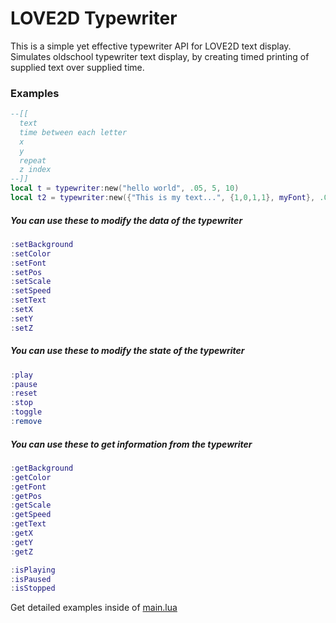 # __LOVE2D Typewriter__
This is a simple yet effective typewriter API for LOVE2D text display.<br>
Simulates oldschool typewriter text display, by creating timed printing of supplied text over supplied time.

### Examples
```lua 
--[[
  text
  time between each letter
  x
  y
  repeat
  z index
--]]
local t = typewriter:new("hello world", .05, 5, 10)
local t2 = typewriter:new({"This is my text...", {1,0,1,1}, myFont}, .05, 5, 50, true)
```

##### You can use these to modify the data of the typewriter<br>
```lua
:setBackground
:setColor
:setFont
:setPos
:setScale
:setSpeed
:setText
:setX
:setY
:setZ
```
##### You can use these to modify the state of the typewriter<br>
```lua
:play
:pause
:reset
:stop
:toggle
:remove
```
##### You can use these to get information from the typewriter<br>
```lua
:getBackground
:getColor
:getFont
:getPos
:getScale
:getSpeed
:getText
:getX
:getY
:getZ

:isPlaying
:isPaused
:isStopped

```
Get detailed examples inside of [main.lua](https://github.com/czgaming94/love2d-typewriter/blob/main/main.lua)
